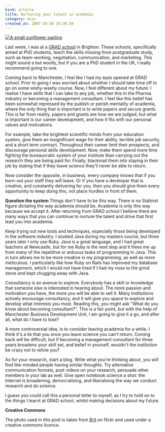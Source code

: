 ```yaml
--- 
kind: article
title: Nurturing your talent in academia
category: misc
created_at: 2007-10-30 19:36:39
---
```

<a href="http://flickr.com/photos/celinesphotographer/1443256175/" title="A small sunflower sapling"><img src="http://www.bioinformaticszen.com/wp-content/uploads/2007/10/sunflower.jpg" alt="A small sunflower sapling" /></a>

Last week, I was at a <a href="http://www.grad.ac.uk">GRAD school</a> in Brighton. These schools, specifically aimed at PhD students, teach the skills missing from postgraduate study, such as team-working, negotiation, communication, and marketing. This might sound a but woolly, but if you are a PhD student in the UK, I really recommend going to one.

<!--more--> Coming back to Manchester, I feel like I had my eyes opened at GRAD school. Prior to going I was worried about whether I should take time off to go on some wishy-washy course. Now, I feel different about my future: I realise I have skills that I can take to any job, whether this in the Pharma industry or becoming a management consultant. I feel like this belief has been somewhat repressed by the publish or perish mentality of academia, where the only thing that is important is to write papers and secure grants. This is far from reality, papers and grants are how we are judged, but what is important is our career development, and how it fits with our personal values and motivations.

For example, take the brightest scientific minds from your education system, give them an insignificant wage for their ability, terrible job security, and a short term contract. Throughout their career limit their prospects, and discourage personal skills development. Now, make them spend more time fighting the bureaucratic system of your institute than carrying out the research they are being paid for. Finally, blackmail them into staying in their job by stating that if they leave science they'll never be able to return.

Now consider the opposite, in business, every company knows that if you burn-out your staff they will leave. Or if you have a developer that is creative, and constantly delivering for you, then you should give them every opportunity to keep doing this, not place hurdles in front of them.

<strong>Question the system</strong>
Things don't have to be this way. There is no Stalinist figure dictating the way academia should be. Academia is only this way because we accept it. After returning from GRAD school I believe there are many ways that you can continue to nurture the talent and drive that first lead you into academia.

Keep trying out new tools and techniques, especially those being developed in the software industry. I studied Java during my masters course, but three years later I only use Ruby. Java is a great language, and I had great teachers at Newcastle, but for me Ruby is the next step and it frees me up from many of the repetitive or arduous tasks of programming in Java. This in turn allows me to be more creative in my programming, as well as more meticulous. I particularly like how Ruby on Rails has improved my database management, which I would not have tried if I had my nose to the grind stone and kept chugging away with Java.

Consultancy is an avenue to explore. Everybody has a skill or knowledge that someone else is interested in hearing about. The more passion and motivation you have, the more you will be able to sell it. Many institutions actively encourage consultancy, and it will give you space to explore and develop what interests you most. Reading this, you might ask "What do you know about becoming consultant?". This is a fair point, but with the help of Manchester Business Development Unit, I am going to give it a go, and after all, what do I have to lose?

A more controversial idea, is to consider leaving academia for a while. I think it's a lie that you once you leave science you can't return. Coming back will be difficult, but if becoming a management consultant for three years broadens your skill set, and belief in yourself, wouldn't the institution be crazy not to rehire you?

As for your research, start a blog. Write what you're thinking about, you will find like-minded people having similar thoughts. Try alternative communication formats, post videos on your research, persuade other members in your lab as well. Give open notebook science a shot: the Internet is broadening, democratising, and liberalising the way we conduct research and do science.

I guess you could call this a personal letter to myself, as I try to hold on to the things I learnt at GRAD school, whilst making decisions about my future.

<strong>Creative Commons</strong>

The photo used in this post is taken from <a href="http://flickr.com/photos/celinesphotographer/1443256175/">Brit</a> on flickr and used under a creative commons licence.
